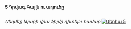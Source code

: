 **5 Դրվագ. Գայլն ու առյուծը**

\
_Սեղմեք նկարի վրա ֆիլմը դիտելու համար_
[![Սերիա 5](https://upload.wikimedia.org/wikipedia/en/b/b3/House_of_David_Poster.jpg)](https://rutube.ru/video/968ab4493fb7b28c1ed02b22ad73627a/?&utm_source=embed&utm_medium=referral&utm_campaign=logo&utm_content=968ab4493fb7b28c1ed02b22ad73627a&utm_term=yastatic.net&t&referrer=appmetrica_tracking_id%3D1037600761300671389%26ym_tracking_id%3D10329691978591382786)
